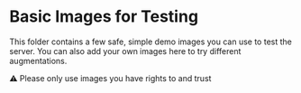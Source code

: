 # Basic Images for Testing

This folder contains a few safe, simple demo images you can use to test the server.
You can also add your own images here to try different augmentations.

⚠️ Please only use images you have rights to and trust
